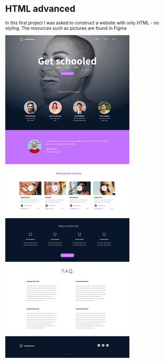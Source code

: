 # HTML advanced
In this first project I was asked to construct a website with only HTML - no styling.
The resources such as pictures are found in Figma

![the original website](image.png)